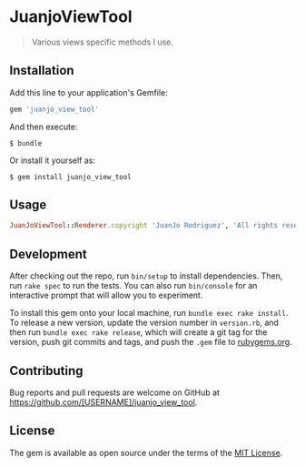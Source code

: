 # JuanjoViewTool

>Various views specific methods I use.

## Installation

Add this line to your application's Gemfile:

```ruby
gem 'juanjo_view_tool'
```

And then execute:

    $ bundle

Or install it yourself as:

    $ gem install juanjo_view_tool

## Usage

```ruby
JuanJoViewTool::Renderer.copyright 'JuanJo Rodriguez', 'All rights reserved'
```

## Development

After checking out the repo, run `bin/setup` to install dependencies. Then, run `rake spec` to run the tests. You can also run `bin/console` for an interactive prompt that will allow you to experiment.

To install this gem onto your local machine, run `bundle exec rake install`. To release a new version, update the version number in `version.rb`, and then run `bundle exec rake release`, which will create a git tag for the version, push git commits and tags, and push the `.gem` file to [rubygems.org](https://rubygems.org).

## Contributing

Bug reports and pull requests are welcome on GitHub at https://github.com/[USERNAME]/juanjo_view_tool.


## License

The gem is available as open source under the terms of the [MIT License](http://opensource.org/licenses/MIT).

